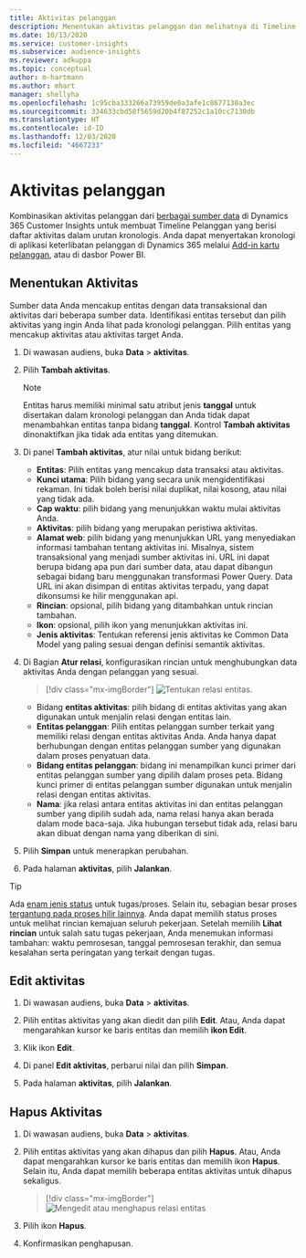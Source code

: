 ```yaml
---
title: Aktivitas pelanggan
description: Menentukan aktivitas pelanggan dan melihatnya di Timeline pelanggan.
ms.date: 10/13/2020
ms.service: customer-insights
ms.subservice: audience-insights
ms.reviewer: adkuppa
ms.topic: conceptual
author: m-hartmann
ms.author: mhart
manager: shellyha
ms.openlocfilehash: 1c95cba333266a73959de0a3afe1c8677130a3ec
ms.sourcegitcommit: 334633cbd58f5659d20b4f87252c1a10cc7130db
ms.translationtype: HT
ms.contentlocale: id-ID
ms.lasthandoff: 12/03/2020
ms.locfileid: "4667233"
---
```

# <a name="customer-activities"></a>Aktivitas pelanggan

Kombinasikan aktivitas pelanggan dari [berbagai sumber data](data-sources.md) di Dynamics 365 Customer Insights untuk membuat Timeline Pelanggan yang berisi daftar aktivitas dalam urutan kronologis. Anda dapat menyertakan kronologi di aplikasi keterlibatan pelanggan di Dynamics 365 melalui [Add-in kartu pelanggan](customer-card-add-in.md), atau di dasbor Power BI.

## <a name="define-an-activity"></a>Menentukan Aktivitas

Sumber data Anda mencakup entitas dengan data transaksional dan aktivitas dari beberapa sumber data. Identifikasi entitas tersebut dan pilih aktivitas yang ingin Anda lihat pada kronologi pelanggan. Pilih entitas yang mencakup aktivitas atau aktivitas target Anda.

1. Di wawasan audiens, buka **Data** > **aktivitas**.

1. Pilih **Tambah aktivitas**.

   > [!NOTE]
   > Entitas harus memiliki minimal satu atribut jenis **tanggal** untuk disertakan dalam kronologi pelanggan dan Anda tidak dapat menambahkan entitas tanpa bidang **tanggal**. Kontrol **Tambah aktivitas** dinonaktifkan jika tidak ada entitas yang ditemukan.

1. Di panel **Tambah aktivitas**, atur nilai untuk bidang berikut:

   - **Entitas**: Pilih entitas yang mencakup data transaksi atau aktivitas.
   - **Kunci utama**: Pilih bidang yang secara unik mengidentifikasi rekaman. Ini tidak boleh berisi nilai duplikat, nilai kosong, atau nilai yang tidak ada.
   - **Cap waktu**: pilih bidang yang menunjukkan waktu mulai aktivitas Anda.
   - **Aktivitas**: pilih bidang yang merupakan peristiwa aktivitas.
   - **Alamat web**: pilih bidang yang menunjukkan URL yang menyediakan informasi tambahan tentang aktivitas ini. Misalnya, sistem transaksional yang menjadi sumber aktivitas ini. URL ini dapat berupa bidang apa pun dari sumber data, atau dapat dibangun sebagai bidang baru menggunakan transformasi Power Query. Data URL ini akan disimpan di entitas aktivitas terpadu, yang dapat dikonsumsi ke hilir menggunakan api.
   - **Rincian**: opsional, pilih bidang yang ditambahkan untuk rincian tambahan.
   - **Ikon**: opsional, pilih ikon yang menunjukkan aktivitas ini.
   - **Jenis aktivitas**: Tentukan referensi jenis aktivitas ke Common Data Model yang paling sesuai dengan definisi semantik aktivitas.

1. Di Bagian **Atur relasi**, konfigurasikan rincian untuk menghubungkan data aktivitas Anda dengan pelanggan yang sesuai.

   > [!div class="mx-imgBorder"]
   > ![Tentukan relasi entitas](media/activities-entities-define.png "Tentukan relasi entitas.").

    - Bidang **entitas aktivitas**: pilih bidang di entitas aktivitas yang akan digunakan untuk menjalin relasi dengan entitas lain.
    - **Entitas pelanggan**: Pilih entitas pelanggan sumber terkait yang memiliki relasi dengan entitas aktivitas Anda. Anda hanya dapat berhubungan dengan entitas pelanggan sumber yang digunakan dalam proses penyatuan data.
    - **Bidang entitas pelanggan**: bidang ini menampilkan kunci primer dari entitas pelanggan sumber yang dipilih dalam proses peta. Bidang kunci primer di entitas pelanggan sumber digunakan untuk menjalin relasi dengan entitas aktivitas.
    - **Nama**: jika relasi antara entitas aktivitas ini dan entitas pelanggan sumber yang dipilih sudah ada, nama relasi hanya akan berada dalam mode baca-saja. Jika hubungan tersebut tidak ada, relasi baru akan dibuat dengan nama yang diberikan di sini.

1. Pilih **Simpan** untuk menerapkan perubahan.

1. Pada halaman **aktivitas**, pilih **Jalankan**.

> [!TIP]
> Ada [enam jenis status](system.md#status-types) untuk tugas/proses. Selain itu, sebagian besar proses [tergantung pada proses hilir lainnya](system.md#refresh-policies). Anda dapat memilih status proses untuk melihat rincian kemajuan seluruh pekerjaan. Setelah memilih **Lihat rincian** untuk salah satu tugas pekerjaan, Anda menemukan informasi tambahan: waktu pemrosesan, tanggal pemrosesan terakhir, dan semua kesalahan serta peringatan yang terkait dengan tugas.

## <a name="edit-an-activity"></a>Edit aktivitas

1. Di wawasan audiens, buka **Data** > **aktivitas**.

2. Pilih entitas aktivitas yang akan diedit dan pilih **Edit**. Atau, Anda dapat mengarahkan kursor ke baris entitas dan memilih **ikon Edit**.

3. Klik ikon **Edit**.

4. Di panel **Edit aktivitas**, perbarui nilai dan pilih **Simpan**.

5. Pada halaman **aktivitas**, pilih **Jalankan**.

## <a name="delete-an-activity"></a>Hapus Aktivitas

1. Di wawasan audiens, buka **Data** > **aktivitas**.

2. Pilih entitas aktivitas yang akan dihapus dan pilih **Hapus**. Atau, Anda dapat mengarahkan kursor ke baris entitas dan memilih ikon **Hapus**. Selain itu, Anda dapat memilih beberapa entitas aktivitas untuk dihapus sekaligus.
   > [!div class="mx-imgBorder"]
   > ![Mengedit atau menghapus relasi entitas](media/activities-entities-edit-delete.png "Mengedit atau menghapus relasi entitas")

3. Pilih ikon **Hapus**.

4. Konfirmasikan penghapusan.
